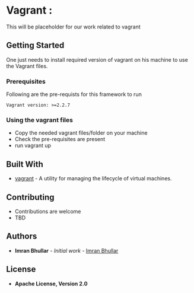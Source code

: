 # Vagrant : 

This will be placeholder for our work related to vagrant

## Getting Started

One just needs to install required version of vagrant on his machine to use the Vagrant files.

### Prerequisites

Following are the pre-requists for this framework to run

```
Vagrant version: >=2.2.7
```

### Using the vagrant files

* Copy the needed vagrant files/folder on your machine
* Check the pre-requisites are present
* run vagrant up

## Built With

* [vagrant](https://www.vagrantup.com/docs/index.html) - A utility for managing the lifecycle of virtual machines. 

## Contributing

* Contributions are welcome
* TBD

## Authors

* **Imran Bhullar** - *Initial work* - [Imran Bhullar](https://www.imranbhullar.com)


## License

* **Apache License, Version 2.0**
